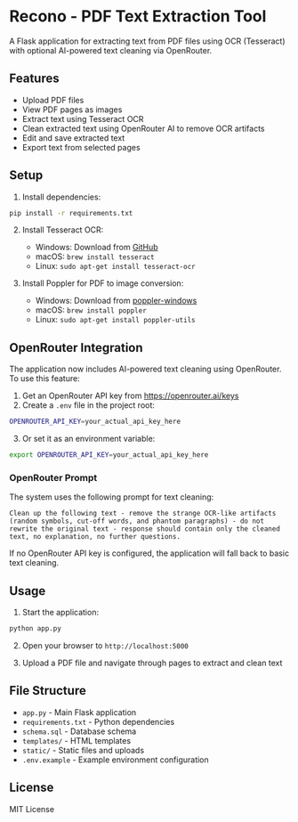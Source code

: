 # Recono - PDF Text Extraction Tool

A Flask application for extracting text from PDF files using OCR (Tesseract) with optional AI-powered text cleaning via OpenRouter.

## Features

- Upload PDF files
- View PDF pages as images
- Extract text using Tesseract OCR
- Clean extracted text using OpenRouter AI to remove OCR artifacts
- Edit and save extracted text
- Export text from selected pages

## Setup

1. Install dependencies:
```bash
pip install -r requirements.txt
```

2. Install Tesseract OCR:
   - Windows: Download from [GitHub](https://github.com/UB-Mannheim/tesseract/wiki)
   - macOS: `brew install tesseract`
   - Linux: `sudo apt-get install tesseract-ocr`

3. Install Poppler for PDF to image conversion:
   - Windows: Download from [poppler-windows](http://blog.alivate.com.au/poppler-windows/)
   - macOS: `brew install poppler`
   - Linux: `sudo apt-get install poppler-utils`

## OpenRouter Integration

The application now includes AI-powered text cleaning using OpenRouter. To use this feature:

1. Get an OpenRouter API key from https://openrouter.ai/keys
2. Create a `.env` file in the project root:
```bash
OPENROUTER_API_KEY=your_actual_api_key_here
```
3. Or set it as an environment variable:
```bash
export OPENROUTER_API_KEY=your_actual_api_key_here
```

### OpenRouter Prompt

The system uses the following prompt for text cleaning:
```
Clean up the following text - remove the strange OCR-like artifacts (random symbols, cut-off words, and phantom paragraphs) - do not rewrite the original text - response should contain only the cleaned text, no explanation, no further questions.
```

If no OpenRouter API key is configured, the application will fall back to basic text cleaning.

## Usage

1. Start the application:
```bash
python app.py
```

2. Open your browser to `http://localhost:5000`

3. Upload a PDF file and navigate through pages to extract and clean text

## File Structure

- `app.py` - Main Flask application
- `requirements.txt` - Python dependencies
- `schema.sql` - Database schema
- `templates/` - HTML templates
- `static/` - Static files and uploads
- `.env.example` - Example environment configuration

## License

MIT License
